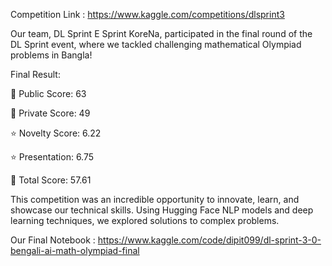 Competition Link : https://www.kaggle.com/competitions/dlsprint3


Our team, DL Sprint E Sprint KoreNa, participated in the final round of the DL Sprint event, where we tackled challenging mathematical Olympiad problems in Bangla!

Final Result:

🥇 Public Score: 63

🥇 Private Score: 49

⭐ Novelty Score: 6.22

⭐ Presentation: 6.75

🏅 Total Score: 57.61 

This competition was an incredible opportunity to innovate, learn, and showcase our technical skills. Using Hugging Face NLP models and deep learning techniques, we explored solutions to complex problems.

Our Final Notebook : https://www.kaggle.com/code/dipit099/dl-sprint-3-0-bengali-ai-math-olympiad-final
